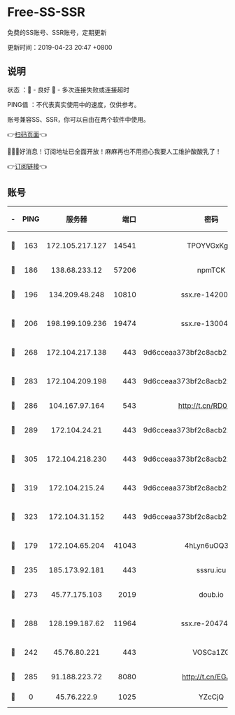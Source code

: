 # Free-SS-SSR

免费的SS账号、SSR账号，定期更新

更新时间：2019-04-23 20:47 +0800

## 说明

状态     ：🙂 - 良好 🙁 - 多次连接失败或连接超时

PING值   ：不代表真实使用中的速度，仅供参考。

账号兼容SS、SSR，你可以自由在两个软件中使用。

👉[扫码页面](https://liesauer.github.io/Free-SS-SSR/)👈

🎉🎉🎉好消息！订阅地址已全面开放！麻麻再也不用担心我要人工维护酸酸乳了！

👉[订阅链接](https://www.liesauer.net/yogurt/subscribe?ACCESS_TOKEN=DAYxR3mMaZAsaqUb)👈

## 账号

|-|PING|服务器|端口|密码|加密方式|区域|
|:----:|:----:|:-----:|-----:|:----:|:----:|:----:|
|🙂|163|172.105.217.127|14541|TPOYVGxKglpi|aes-256-cfb|JP|
|🙂|186|138.68.233.12|57206|npmTCK|rc4-md5|US|
|🙂|196|134.209.48.248|10810|ssx.re-14200963|aes-256-cfb|US|
|🙂|206|198.199.109.236|19474|ssx.re-13004881|aes-256-cfb|US|
|🙂|268|172.104.217.138|443|9d6cceaa373bf2c8acb22e60b6a58be6|aes-256-cfb|US|
|🙂|283|172.104.209.198|443|9d6cceaa373bf2c8acb22e60b6a58be6|aes-256-cfb|US|
|🙂|286|104.167.97.164|543|http://t.cn/RD0D7sx|rc4-md5|CA|
|🙂|289|172.104.24.21|443|9d6cceaa373bf2c8acb22e60b6a58be6|aes-256-cfb|US|
|🙂|305|172.104.218.230|443|9d6cceaa373bf2c8acb22e60b6a58be6|aes-256-cfb|US|
|🙂|319|172.104.215.24|443|9d6cceaa373bf2c8acb22e60b6a58be6|aes-256-cfb|US|
|🙂|323|172.104.31.152|443|9d6cceaa373bf2c8acb22e60b6a58be6|aes-256-cfb|US|
|🙂|179|172.104.65.204|41043|4hLyn6uOQ3hU|aes-256-cfb|JP|
|🙂|235|185.173.92.181|443|sssru.icu|rc4-md5|RU|
|🙂|273|45.77.175.103|2019|doub.io|aes-128-ctr|SG|
|🙂|288|128.199.187.62|11964|ssx.re-20474884|aes-256-cfb|SG|
|🙁|242|45.76.80.221|443|VOSCa1ZG|aes-256-cfb|DE|
|🙁|285|91.188.223.72|8080|http://t.cn/EGJIyrl|rc4-md5|RU|
|🙁|0|45.76.222.9|1025|YZcCjQ|rc4-md5|JP|
